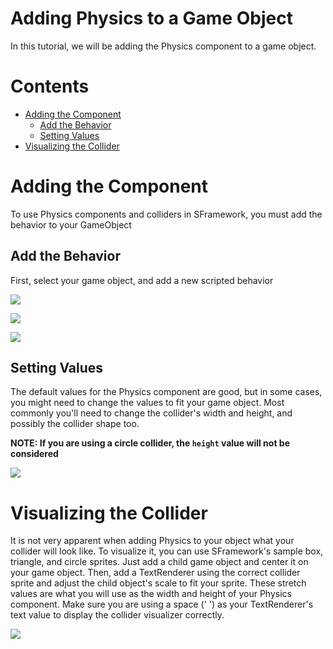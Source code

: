 # Adding Physics to a Game Object
In this tutorial, we will be adding the Physics component to a game object.

# Contents
- [Adding the Component](#adding-the-component)
  - [Add the Behavior](#add-the-behavior)
  - [Setting Values](#setting-values)
- [Visualizing the Collider](#visualizing-the-collider)

# Adding the Component
To use Physics components and colliders in SFramework, you must add the behavior to your GameObject
## Add the Behavior
First, select your game object, and add a new scripted behavior

![](https://i.imgur.com/DFDxfWb.png)

![](https://i.imgur.com/DSTPmDY.png)

![](https://i.imgur.com/Iuqo0ti.png)

## Setting Values
The default values for the Physics component are good, but in some cases, you might need to change the values to fit your game object.  Most commonly you'll need to change the collider's width and height, and possibly the collider shape too.

**NOTE: If you are using a circle collider, the `height` value will not be considered** 

![](https://i.imgur.com/Q4IzV4j.png)

# Visualizing the Collider
It is not very apparent when adding Physics to your object what your collider will look like.  To visualize it, you can use SFramework's sample box, triangle, and circle sprites.  Just add a child game object and center it on your game object.  Then, add a TextRenderer using the correct collider sprite and adjust the child object's scale to fit your sprite.  These stretch values are what you will use as the width and height of your Physics component.  Make sure you are using a space (' ') as your TextRenderer's text value to display the collider visualizer correctly.

![](https://i.imgur.com/4DMW0tm.png)

